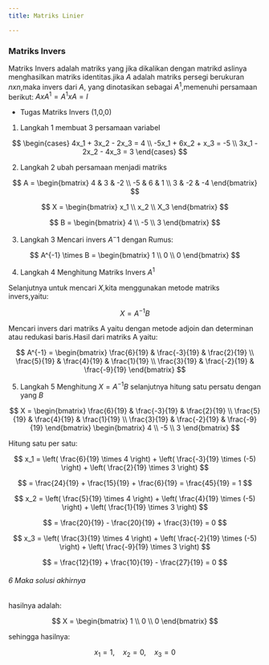 ```yaml
---
title: Matriks Linier

---
```


### Matriks Invers
Matriks Invers adalah matriks yang jika dikalikan dengan matrikd aslinya menghasilkan matriks identitas.jika $A$ adalah matriks persegi berukuran $n x n$,maka invers dari $A$, yang dinotasikan sebagai $A^1$,memenuhi persamaan berikut:
$A x A^1=A^1 x A = I$

* Tugas Matriks Invers (1,0,0)
1. Langkah 1 membuat 3 persamaan variabel

$$
\begin{cases}  
4x_1 + 3x_2 - 2x_3 = 4 \\  
-5x_1 + 6x_2 + x_3 = -5 \\  
3x_1 - 2x_2 - 4x_3 = 3  
\end{cases}
$$

2. Langkah 2 ubah persamaan menjadi matriks

$$
A =
\begin{bmatrix}  
4 & 3 & -2 \\  
-5 & 6 & 1 \\  
3 & -2 & -4  
\end{bmatrix}
$$

$$
X =
\begin{bmatrix}  
x_1 \\  
x_2 \\  
X_3  
\end{bmatrix}
$$

$$
B =
\begin{bmatrix}  
4 \\  
-5 \\  
3  
\end{bmatrix}
$$

3. Langkah 3 Mencari invers $A^-1$
dengan Rumus:

$$
A^{-1} \times B =
\begin{bmatrix}
1 \\
0 \\
0
\end{bmatrix}
$$

4. Langkah 4 Menghitung Matriks Invers $A^1$

Selanjutnya untuk mencari $X$,kita menggunakan metode matriks invers,yaitu:

$$
X = A^{-1}B 
$$

Mencari invers dari matriks A yaitu dengan metode adjoin dan determinan atau redukasi baris.Hasil dari matriks A yaitu:

$$
A^{-1} =
\begin{bmatrix}  
\frac{6}{19} & \frac{-3}{19} & \frac{2}{19} \\  
\frac{5}{19} & \frac{4}{19} & \frac{1}{19} \\  
\frac{3}{19} & \frac{-2}{19} & \frac{-9}{19}  
\end{bmatrix}
$$

5. Langkah 5 Menghitung $X = A^{-1}B$
selanjutnya hitung satu persatu dengan yang $B$

$$
X =
\begin{bmatrix}  
\frac{6}{19} & \frac{-3}{19} & \frac{2}{19} \\  
\frac{5}{19} & \frac{4}{19} & \frac{1}{19} \\  
\frac{3}{19} & \frac{-2}{19} & \frac{-9}{19}  
\end{bmatrix}
\begin{bmatrix}  
4 \\  
-5 \\  
3  
\end{bmatrix}
$$

Hitung satu per satu:

$$
x_1 = \left( \frac{6}{19} \times 4 \right) + \left( \frac{-3}{19} \times (-5) \right) + \left( \frac{2}{19} \times 3 \right)
$$

$$
= \frac{24}{19} + \frac{15}{19} + \frac{6}{19} = \frac{45}{19} = 1
$$

$$
x_2 = \left( \frac{5}{19} \times 4 \right) + \left( \frac{4}{19} \times (-5) \right) + \left( \frac{1}{19} \times 3 \right)
$$

$$
= \frac{20}{19} - \frac{20}{19} + \frac{3}{19} = 0
$$

$$
x_3 = \left( \frac{3}{19} \times 4 \right) + \left( \frac{-2}{19} \times (-5) \right) + \left( \frac{-9}{19} \times 3 \right)
$$

$$
= \frac{12}{19} + \frac{10}{19} - \frac{27}{19} = 0
$$

###### 6 Maka solusi akhirnya 
hasilnya adalah:

$$
X =
\begin{bmatrix}  
1 \\  
0 \\  
0  
\end{bmatrix}
$$

sehingga hasilnya:

$$
x_1 = 1, \quad x_2 = 0, \quad x_3 = 0
$$


